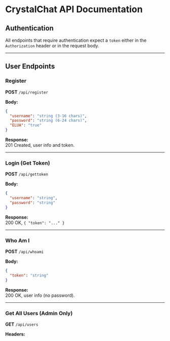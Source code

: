 # CrystalChat API Documentation

## Authentication

All endpoints that require authentication expect a `token` either in the `Authorization` header or in the request body.

---

## User Endpoints

### Register

**POST** `/api/register`

**Body:**
```json
{
  "username": "string (3-16 chars)",
  "password": "string (6-24 chars)",
  "ELUA": "true"
}
```
**Response:**  
201 Created, user info and token.

---

### Login (Get Token)

**POST** `/api/gettoken`

**Body:**
```json
{
  "username": "string",
  "password": "string"
}
```
**Response:**  
200 OK, `{ "token": "..." }`

---

### Who Am I

**POST** `/api/whoami`

**Body:**
```json
{
  "token": "string"
}
```
**Response:**  
200 OK, user info (no password).

---

### Get All Users (Admin Only)

**GET** `/api/users`

**Headers:**
